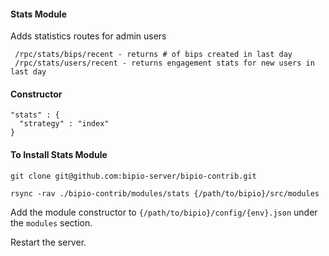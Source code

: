 #### Stats Module

  Adds statistics routes for admin users
 
     /rpc/stats/bips/recent - returns # of bips created in last day
     /rpc/stats/users/recent - returns engagement stats for new users in last day

#### Constructor

 ```
 "stats" : {
   "strategy" : "index"
 }
 ```

#### To Install Stats Module

`git clone git@github.com:bipio-server/bipio-contrib.git`

`rsync -rav ./bipio-contrib/modules/stats {/path/to/bipio}/src/modules`

Add the module constructor to `{/path/to/bipio}/config/{env}.json` under the `modules` section.

Restart the server.
